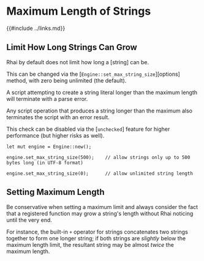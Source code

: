 Maximum Length of Strings
========================

{{#include ../links.md}}

Limit How Long Strings Can Grow
------------------------------

Rhai by default does not limit how long a [string] can be.

This can be changed via the [`Engine::set_max_string_size`][options] method, with zero being unlimited (the default).

A script attempting to create a string literal longer than the maximum length will terminate with a parse error.

Any script operation that produces a string longer than the maximum also terminates the script with an error result.

This check can be disabled via the [`unchecked`] feature for higher performance (but higher risks as well).

```rust,no_run
let mut engine = Engine::new();

engine.set_max_string_size(500);    // allow strings only up to 500 bytes long (in UTF-8 format)

engine.set_max_string_size(0);      // allow unlimited string length
```


Setting Maximum Length
---------------------

Be conservative when setting a maximum limit and always consider the fact that a registered function may grow
a string's length without Rhai noticing until the very end.

For instance, the built-in `+` operator for strings concatenates two strings together to form one longer string;
if both strings are _slightly_ below the maximum length limit, the resultant string may be almost _twice_ the maximum length.

